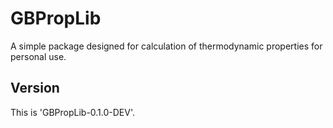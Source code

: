 # GBPropLib

A simple package designed for calculation of thermodynamic properties for personal use.

## Version 

This is 'GBPropLib-0.1.0-DEV'.


